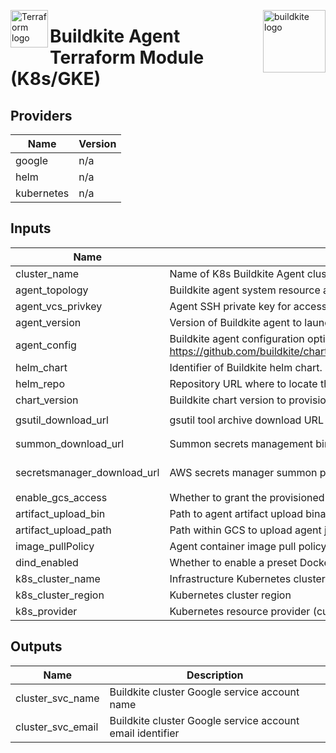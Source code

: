 <p><img src="https://www.thepracticalsysadmin.com/wp-content/uploads/2020/03/terraform1.png" alt="Terraform logo" title="terraform" align="left" height="60" /></p>
<p><img src="https://buildkite.com/docs/assets/integrations/github_enterprise/buildkite-square-58030b96d33965fef1e4ea8c6d954f6422a2489e25b6b670b521421fcaa92088.png" alt="buildkite logo" title="buildkite" align="right" height="100" /></p>

# Buildkite Agent Terraform Module (K8s/GKE)

## Providers

| Name | Version |
|------|---------|
| google | n/a |
| helm | n/a |
| kubernetes | n/a |

## Inputs

| Name | Description | Type | Default | Required |
|------|-------------|------|---------|:-----:|
| cluster\_name | Name of K8s Buildkite Agent cluster to provision | `string` | n/a | yes |
| agent\_topology | Buildkite agent system resource and metadata specification | `map` | `{}` | yes |
| agent\_vcs\_privkey | Agent SSH private key for access to (Github) version control system | `string` | n/a | no |
| agent\_version | Version of Buildkite agent to launch | `string` | 3 | no |
| agent\_config | Buildkite agent configuration options (see: https://github.com/buildkite/charts/blob/master/stable/agent/README.md#configuration) | `map(string)` | `{}` | no |
| helm\_chart | Identifier of Buildkite helm chart. | `string` | `buildkite/agent` | no |
| helm\_repo | Repository URL where to locate the requested Buildkite chart. | `string` | `https://buildkite.github.io/charts/` | no |
| chart\_version | Buildkite chart version to provision | `string` | `0.3.16` | no |
| gsutil\_download\_url | gsutil tool archive download URL | `string` | `https://dl.google.com/dl/cloudsdk/channels/rapid/downloads/google-cloud-sdk-296.0.1-linux-x86_64.tar.gz` | no |
| summon\_download\_url | Summon secrets management binary download URL | `string` | `https://github.com/cyberark/summon/releases/download/v0.8.1/summon-linux-amd64.tar.gz` | no |
| secretsmanager\_download\_url | AWS secrets manager summon provider download URL | `string` | `https://github.com/cyberark/summon-aws-secrets/releases/download/v0.3.0/summon-aws-secrets-linux-amd64.tar.gz` | no |
| enable\_gcs\_access | Whether to grant the provisioned cluster with GCS access (for artifact uploading, etc) | `bool` | `true` | no |
| artifact\_upload\_bin | Path to agent artifact upload binary | `string` | `/usr/local/google-cloud-sdk/bin/gsutil` | no |
| artifact\_upload\_path | Path within GCS to upload agent job artifacts | `string` | `gs://buildkite_k8s/coda/shared` | no |
| image\_pullPolicy | Agent container image pull policy | `string` | `IfNotPresent` | no |
| dind\_enabled | Whether to enable a preset Docker-in-Docker(DinD) pod configuration | `bool` | `true` | no |
| k8s\_cluster\_name | Infrastructure Kubernetes cluster to provision Buildkite agents on | `string` | `coda-infra-east` | no |
| k8s\_cluster\_region | Kubernetes cluster region | `string` | `useast-1` | no |
| k8s\_provider | Kubernetes resource provider (currently supports `GKE` and `minikube`) | `string` | `minikube` | no |

## Outputs

| Name | Description |
|------|-------------|
| cluster_svc_name | Buildkite cluster Google service account name  |
| cluster_svc_email | Buildkite cluster Google service account email identifier  |
